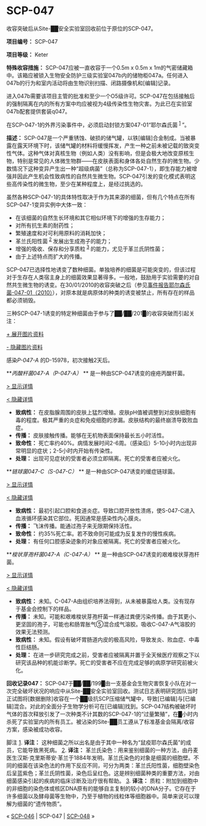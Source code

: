 # SCP-047
                        




收容突破后从Site-██安全实验室回收前位于原位的SCP-047。



**项目编号：** SCP-047

**项目等级：** Keter

**特殊收容措施：** SCP-047应被一直收容于一个0.5m x 0.5m x 1m的气密储藏箱中。该箱应被锁入生物安全防护三级实验室047b内的储物柜047a。任何进入047b的行为和室内活动将由生物识别扫描、闭路摄像机和[编辑]记录。

进入047b需要该项目主管的批准和至少一个O5级许可。SCP-047在包括接触后的强制隔离在内的所有方案中均应被视为4级传染性生物灾害。为此已在实验室047b配套提供套装q047。

在SCP-047-1的外界污染事件中，必须启动封锁方案047-01“耶尔森氏菌<sup class='footnoteref'>
 <a shape='rect' class='footnoteref' id='footnoteref-1' href='javascript:;' onclick='WIKIDOT.page.utils.scrollToReference(&apos;footnote-1&apos;)'>1</a>
</sup>”。

**描述：** SCP-047是一个严重锈蚀、破损的储气罐，以铁[编辑]合金制成。当被暴露在露天环境下时，该储气罐的材料将缓慢挥发，产生一种之前未被记载的致突变性气体。这种气体对真核生物（例如人类）没有影响，但是会极大地改变原核生物，特别是常见的人体微生物群——在皮肤表面和身体各处自然生存的微生物。少数情况下这种变异产生出一种“超级病菌”（总称为SCP-047-1），即生存能力被增强并因此产生机会性致病性的自然共生微生物。SCP-047引发的变化模式表明这些高传染性的微生物，至少在某种程度上，是经过挑选的。

虽然各种SCP-047-1的具体特性取决于作为其来源的细菌，但有几个特点在所有SCP-047-1变异实例中大体一致：

- 在该细菌的自然生长环境和其它相似环境下的增强的生存能力；
- 对所有抗生素的耐药性；
- 繁殖速度和对可利用原料的消耗加快；
- 革兰氏阳性菌<sup class='footnoteref'>
 <a shape='rect' class='footnoteref' id='footnoteref-2' href='javascript:;' onclick='WIKIDOT.page.utils.scrollToReference(&apos;footnote-2&apos;)'>2</a>
</sup>发展出生成孢子的能力；
- 增强的吸收、保存和分享质粒<sup class='footnoteref'>
 <a shape='rect' class='footnoteref' id='footnoteref-3' href='javascript:;' onclick='WIKIDOT.page.utils.scrollToReference(&apos;footnote-3&apos;)'>3</a>
</sup>的能力，尤见于革兰氏阴性菌；
- 由于上述特点而扩大的传播。

SCP-047已选择性地诱变了数种细菌。单独培养的细菌是可能突变的，但该过程对于生存在人类宿主身上的细菌效果显著得多。一般地，鼓励用于实验需要的对自然共生微生物的诱变。在30/01/2010的收容突破之后（参见[事件报告耶尔森氏菌-047-01（2010）](/incident-report-yersinia-047-01-2010)），对原本就是病原体的种类的诱变被禁止，所有存在的样品都必须销毁。

三种SCP-047-1诱变的特定种细菌由于参与了██/██/201█的收容突破而引起关注：


<a shape='rect' class='collapsible-block-link' href='javascript:;'>+&#160;&#23637;&#24320;&#22270;&#29255;&#36164;&#26009;</a>

<a shape='rect' class='collapsible-block-link' href='javascript:;'>-&#160;&#38544;&#34255;&#22270;&#29255;&#36164;&#26009;</a>



感染*P-047-A* 的D-15978，初次接触2天后。






***丙酸杆菌047-A（P-047-A）* ** 是一种由SCP-047诱变的痤疮丙酸杆菌。

<a shape='rect' class='collapsible-block-link' href='javascript:;'>&gt;&#160;&#26174;&#31034;&#35814;&#24773;</a>

<a shape='rect' class='collapsible-block-link' href='javascript:;'>&lt;&#160;&#38544;&#34255;&#35814;&#24773;</a>

- **致病性：** 在皮脂腺周围的皮肤上猛烈增殖。皮肤pH值被调整到对皮肤细胞有毒的程度。极其严重的炎症和免疫细胞的渗漏。皮肤结构的最终崩溃导致败血症。
- **传播：** 皮肤接触传播。能够在无机物表面保持最长五小时活性。
- **致命性：** 死亡率约40%。病情发展时间2-6周。（感染后）5-10小时内出现非常明显的症状；2-5小时内开始有传染性。
- **处理：** 出现可见症状的受害者必须立即隔离。死亡的受害者应被火化。




***链球菌047-C（S-047-C）* ** 是一种由SCP-047诱变的缓症链球菌。


<a shape='rect' class='collapsible-block-link' href='javascript:;'>&gt;&#160;&#26174;&#31034;&#35814;&#24773;</a>

<a shape='rect' class='collapsible-block-link' href='javascript:;'>&lt;&#160;&#38544;&#34255;&#35814;&#24773;</a>

- **致病性：** 最初引起口腔和食道炎症。导致口腔开放性溃疡，使S-047-C进入血液循环感染其它部位。死因通常是感染性内心膜炎。
- **传播：** 飞沫传播。能通过孢子来无限期保持活性。
- **致命性：** 约35%死亡率。若不致命则可能成为反复发作的慢性疾病。
- **处理：** 有任何口腔感染迹象的对象应被隔离。死亡的受害者应被火化。




***梭状芽孢杆菌047-A（C-047-A）* ** 是一种由SCP-047诱变的艰难梭状芽孢杆菌。


<a shape='rect' class='collapsible-block-link' href='javascript:;'>&gt;&#160;&#26174;&#31034;&#35814;&#24773;</a>

<a shape='rect' class='collapsible-block-link' href='javascript:;'>&lt;&#160;&#38544;&#34255;&#35814;&#24773;</a>

- **致病性：** 未知。C-047-A由组织培养法得到，从未被暴露给人类。没有现存于基金会控制下的样品。
- **传播：** 未知。可能和艰难梭状芽孢杆菌一样通过粪便污染传播。由于其更小、更坚固的孢子，可能也和肠胃胀气⑤混合成气溶胶。吸收C-047-A气溶胶的效果无法预测。
- **致病性：** 未知。假设有破坏胃肠道内皮的极高风险，导致发炎、败血症、中毒性巨结肠。
- **处理：** 在进一步研究完成之前，受害者应被隔离并置于全天候医疗观察之下以研究该品种的机能诊断学。死亡的受害者不应在完成足够的病原学研究前被火化。




**回收记录047：** SCP-047于██/██/199█由一支基金会生物灾害恢复小队在对一次完全破坏状况的响应中从Site-██安全实验室回收。测试日志表明研究团队当时正试图将[数据删除]收容在一个██级抗SCP压缩储气罐中，导致[已编辑]与[已编辑]混合。对此的全面分子生物学分析可在[已编辑]找到。SCP-047结构被破坏时气体的首次释放引发了一次种类不计其数的SCP-047-1的“过量繁殖”，在█小时内杀死了实验室内的所有员工。被沾染的Site-██员工遵从了标准基金会隔离/收容方案，感染被成功收容。


脚注
<a shape='rect' href='javascript:;' onclick='WIKIDOT.page.utils.scrollToReference(&apos;footnoteref-1&apos;)'>1</a>. **译注：** 这种细菌之所以出名是由于其中一种名为“鼠疫耶尔森氏菌”的成员，它能导致黑死病。
<a shape='rect' href='javascript:;' onclick='WIKIDOT.page.utils.scrollToReference(&apos;footnoteref-2&apos;)'>2</a>. **译注：** 革兰氏染色：用来鉴别细菌的一种方法，由丹麦医生汉斯·克里斯蒂安·革兰于1884年发明。革兰氏染色的对象是细菌的细胞壁。不同的细菌在该染色法的作用下反应不同，可分为两类：革兰氏阳性菌，细胞壁染色后呈蓝紫色；革兰氏阴性菌，染色后呈红色。这是辨别细菌种类的重要方法，对由细菌感染引起的疾病的临床诊断及治疗很有帮助。
<a shape='rect' href='javascript:;' onclick='WIKIDOT.page.utils.scrollToReference(&apos;footnoteref-3&apos;)'>3</a>. **译注：** 质粒：附加到细胞中的非细胞的染色体或核区DNA原有的能够自主复制的较小的DNA分子。它存在于许多细菌以及酵母菌等生物中，乃至于植物的线粒体等细胞器中。简单来说可以理解为细菌的“遗传物质”。



« [SCP-046](/scp-046) | SCP-047 | [SCP-048](/scp-048) »





                    